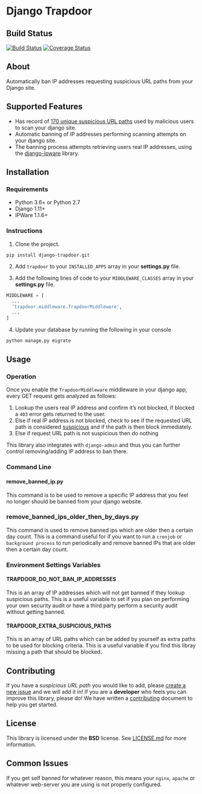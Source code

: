 # Django Trapdoor
## Build Status
[![Build Status](https://travis-ci.org/MikaSoftware/django-trapdoor.svg?branch=master)](https://travis-ci.org/MikaSoftware/django-trapdoor)
[![Coverage Status](https://coveralls.io/repos/github/MikaSoftware/django-trapdoor/badge.svg?branch=master)](https://coveralls.io/github/MikaSoftware/django-trapdoor?branch=master)

## About
Automatically ban IP addresses requesting suspicious URL paths from your Django site.

## Supported Features
* Has record of [170 unique suspicious URL paths](https://github.com/MikaSoftware/django-trapdoor/blob/master/trapdoor/constants.py) used by malicious users to scan your django site.
* Automatic banning of IP addresses performing scanning attempts on your django site.
* The banning process attempts retrieving users real IP addresses, using the [django-ipware](https://github.com/un33k/django-ipware) library.

## Installation
### Requirements
* Python 3.6+ or Python 2.7
* Django 1.11+
* IPWare 1.1.6+

### Instructions
1. Clone the project.

  ```bash
  pip install django-trapdoor.git
  ```

2. Add ``trapdoor`` to your ``INSTALLED_APPS`` array in your **settings.py** file.

3. Add the following lines of code to your ``MIDDLEWARE_CLASSES`` array in your **settings.py** file.

  ```python
  MIDDLEWARE = [
    ...
    'trapdoor.middleware.TrapdoorMiddleware',
    ...
  ]
  ```

4. Update your database by running the following in your console

  ```bash
  python manage.py migrate
  ```

## Usage
### Operation
Once you enable the ``TrapdoorMiddleware`` middleware in your django app, every GET request gets analyzed as follows:

1. Lookup the users real IP address and confirm it’s not blocked, if blocked a ``403`` error gets returned to the user.
2. Else if real IP address is not blocked, check to see if the requested URL path is considered [suspicious](https://github.com/MikaSoftware/django-trapdoor/blob/master/trapdoor/constants.py) and if the path is then block immediately.
3. Else if request URL path is not suspicious then do nothing

This library also integrates with ``django-admin`` and thus you can further control removing/adding IP address to ban there.

### Command Line
#### remove_banned_ip.py
This command is to be used to remove a specific IP address that you feel no longer should be banned from your django website.

### remove_banned_ips_older_then_by_days.py
This command is used to remove banned ips which are older then a certain day count. This is a command useful for if you want to run a ``cronjob`` or ``background process`` to run periodically and remove banned IPs that are older then a certain day count.

### Environment Settings Variables
#### TRAPDOOR_DO_NOT_BAN_IP_ADDRESSES
This is an array of IP addresses which will not get banned if they lookup suspicious paths. This is a useful variable to set if you plan on performing your own security audit or have a third party perform a security audit without getting banned.

#### TRAPDOOR_EXTRA_SUSPICIOUS_PATHS
This is an array of URL paths which can be added by yourself as extra paths to be used for blocking criteria. This is a useful variable if you find this libray missing a path that should be blocked.

## Contributing
If you have a *suspicious URL path* you would like to add, please [create a new issue](https://github.com/MikaSoftware/django-trapdoor/issues/new) and we will add it in! If you are a **developer** who feels you can improve this library, please do! We have written a [contributing](https://github.com/MikaSoftware/django-trapdoor/blob/master/CONTRIBUTING.md) document to help you get started.

## License
This library is licensed under the **BSD** license. See [LICENSE.md](LICENSE.md) for more information.

## Common Issues
If you get self banned for whatever reason, this means your ``nginx``, ``apache`` or whatever web-server you are using is not properly configured.
